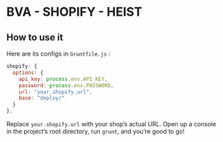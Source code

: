 BVA - SHOPIFY - HEIST
=====================

## How to use it



Here are its configs in `Gruntfile.js` :

```javascript
shopify: {
  options: {
    api_key: process.env.API_KEY,
    password: process.env.PASSWORD,
    url: "your.shopify.url",
    base: "deploy/"
  }
},
```
Replace `your.shopify.url` with your shop’s actual URL. 
Open up a console in the project’s root directory, run `grunt`, and you’re good to go!

